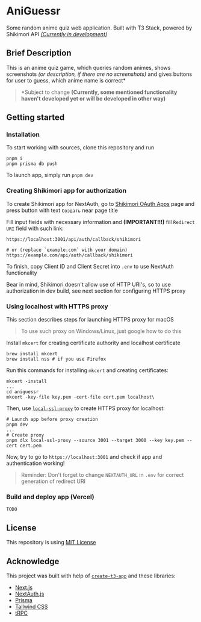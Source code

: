 # AniGuessr

Some random anime quiz web application. Built with T3 Stack, powered by Shikimori API [_(Currently in development)_](https://github.com/users/SecondThundeR/projects/7)

## Brief Description

This is an anime quiz game, which queries random animes, shows screenshots _(or description, if there are no screenshots)_ and gives buttons for user to guess, which anime name is correct*

> *Subject to change **(Currently, some mentioned functionality haven't developed yet or will be developed in other way)**

## Getting started

### Installation

To start working with sources, clone this repository and run

```shell
pnpm i
pnpm prisma db push
```

To launch app, simply run `pnpm dev`

### Creating Shikimori app for authorization

To create Shikimori app for NextAuth, go to [Shikimori OAuth Apps](https://shikimori.me/oauth/applications) page and press button with text `Создать` near page title

Fill input fieids with necessary information and **(IMPORTANT!!!)** fill `Redirect URI` field with such link:

```shell
https://localhost:3001/api/auth/callback/shikimori

# or (replace `example.com` with your domain)
https://example.com/api/auth/callback/shikimori
```

To finish, copy Client ID and Client Secret into `.env` to use NextAuth functionality

Bear in mind, Shikimori doesn't allow use of HTTP URI's, so to use authorization in dev build, see next section for configuring HTTPS proxy

### Using localhost with HTTPS proxy

This section describes steps for launching HTTPS proxy for macOS

> To use such proxy on Windows/Linux, just google how to do this

Install `mkcert` for creating certificate authority and localhost certificate

```shell
brew install mkcert
brew install nss # if you use Firefox
```

Run this commands for installing `mkcert` and creating certificates:

```shell
mkcert -install
...
cd aniguessr
mkcert -key-file key.pem -cert-file cert.pem localhost\
```

Then, use [`local-ssl-proxy`]((https://github.com/cameronhunter/local-ssl-proxy)) to create HTTPS proxy for localhost:

```shell
# Launch app before proxy creation
pnpm dev
...
# Create proxy
pnpm dlx local-ssl-proxy --source 3001 --target 3000 --key key.pem --cert cert.pem
```

Now, try to go to `https://localhost:3001` and check if app and authentication working!

> Reminder: Don't forget to change `NEXTAUTH_URL` in `.env` for correct generation of redirect URI

### Build and deploy app (Vercel)

`TODO`

## License

This repository is using [MIT License](LICENSE)

## Acknowledge

This project was built with help of [`create-t3-app`](https://create.t3.gg/) and these libraries:

- [Next.js](https://nextjs.org)
- [NextAuth.js](https://next-auth.js.org)
- [Prisma](https://prisma.io)
- [Tailwind CSS](https://tailwindcss.com)
- [tRPC](https://trpc.io)
